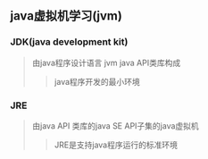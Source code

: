 ## java虚拟机学习(jvm)

### JDK(java development kit)
> 由java程序设计语言 jvm java API类库构成
>> java程序开发的最小环境
### JRE
> 由java API 类库的java SE API子集的java虚拟机
>> JRE是支持java程序运行的标准环境
